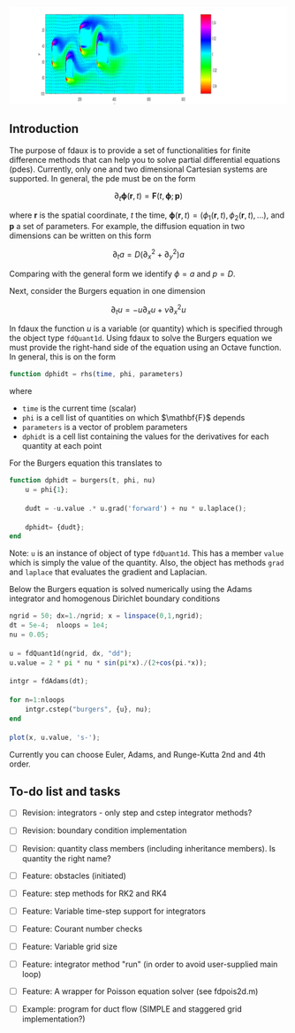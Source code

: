 <img src="logo.png" width="1800" height="175">

<h2>Introduction</h2>


The purpose of fdaux is to provide a set of functionalities for finite difference methods 
that can help you to solve partial differential equations (pdes). Currently, only one and two 
dimensional Cartesian systems are supported. In general, the pde must be on the form  

$$
  \partial_t \boldsymbol{\phi}(\mathbf{r},t) = \mathbf{F}(t,\boldsymbol{\phi}; \mathbf{p}) 
$$

where $\mathbf{r}$ is the spatial coordinate, $t$ the time, 
$\boldsymbol{\phi}(\mathbf{r},t) = (\phi_1(\mathbf{r},t) , \phi_2(\mathbf{r},t) , \ldots)$, 
and $\mathbf{p}$ a set of parameters. For example, the diffusion equation 
in two dimensions can be written on this form

$$
\partial_t a = D \left( \partial_x^2 + \partial^2_y\right) a  
$$

Comparing with the general form we identify $\phi=a$ and $p=D$. 

Next, consider the Burgers equation in one dimension

$$
\partial_t u = -u\partial_xu + \nu \partial_x^2 u 
$$

In fdaux the function $u$ is a variable (or quantity) which is specified through 
the object type <code>fdQuant1d</code>. Using fdaux to solve the Burgers equation 
we must provide the right-hand side of the equation using an Octave function. In 
general, this is on the form

```octave
function dphidt = rhs(time, phi, parameters)
```

where 
<ul>
  <li><code>time</code> is the current time (scalar)</li>
  <li><code>phi</code> is a cell list of quantities on which $\mathbf{F}$ depends </li>
  <li><code>parameters</code> is a vector of problem parameters </li>
  <li><code>dphidt</code> is a cell list containing the values for the derivatives for each quantity at each point</li>
</ul>
For the Burgers equation this translates to 

```octave
function dphidt = burgers(t, phi, nu)
    u = phi{1};

    dudt = -u.value .* u.grad('forward') + nu * u.laplace();

    dphidt= {dudt};
end  
``` 

Note: <code>u</code> is an instance of object of type <code>fdQuant1d</code>. This has a 
member <code>value</code> which is simply the value of the quantity. Also, the object has 
methods <code>grad</code> and <code>laplace</code> that evaluates the 
gradient and Laplacian.

Below the Burgers equation is solved numerically using the Adams integrator 
and homogenous Dirichlet boundary conditions 

```octave
ngrid = 50; dx=1./ngrid; x = linspace(0,1,ngrid);
dt = 5e-4;  nloops = 1e4;
nu = 0.05;

u = fdQuant1d(ngrid, dx, "dd");
u.value = 2 * pi * nu * sin(pi*x)./(2+cos(pi.*x));

intgr = fdAdams(dt);

for n=1:nloops
    intgr.cstep("burgers", {u}, nu);
end

plot(x, u.value, 's-');
```

Currently you can choose Euler, Adams, and Runge-Kutta 2nd and 4th order.

<h2>To-do list and tasks</h2>

- [ ] Revision: integrators - only step and cstep integrator methods?

- [ ] Revision: boundary condition implementation

- [ ] Revision: quantity class members (including inheritance members). Is quantity the right name?

- [ ] Feature: obstacles  (initiated)

- [ ] Feature: step methods for RK2 and RK4

- [ ] Feature: Variable time-step support for integrators

- [ ] Feature: Courant number checks  

- [ ] Feature: Variable grid size

- [ ] Feature: integrator method "run" (in order to avoid user-supplied main loop)

- [ ] Feature: A wrapper for Poisson equation solver (see fdpois2d.m)

- [ ] Example: program for duct flow (SIMPLE and staggered grid implementation?)


